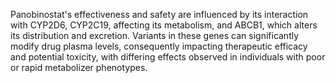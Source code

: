 Panobinostat's effectiveness and safety are influenced by its interaction with CYP2D6, CYP2C19, affecting its metabolism, and ABCB1, which alters its distribution and excretion. Variants in these genes can significantly modify drug plasma levels, consequently impacting therapeutic efficacy and potential toxicity, with differing effects observed in individuals with poor or rapid metabolizer phenotypes.